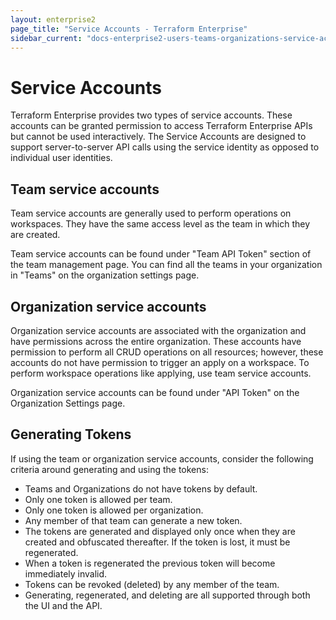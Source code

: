 ```yaml
---
layout: enterprise2
page_title: "Service Accounts - Terraform Enterprise"
sidebar_current: "docs-enterprise2-users-teams-organizations-service-accounts"
---
```


# Service Accounts

Terraform Enterprise provides two types of service accounts. These accounts can be granted permission to access Terraform Enterprise APIs but cannot be used interactively. The Service Accounts are designed to support server-to-server API calls using the service identity as opposed to individual user identities.

## Team service accounts

Team service accounts are generally used to perform operations on workspaces. They have the same access level as the team in which they are created.

Team service accounts can be found under "Team API Token" section of the team management page. You can find all the teams in your organization in "Teams" on the organization settings page.


## Organization service accounts

Organization service accounts are associated with the organization and have permissions across the entire organization. These accounts have permission to perform all CRUD operations on all resources; however, these accounts do not have permission to trigger an apply on a workspace. To perform workspace operations like applying, use team service accounts.

Organization service accounts can be found under "API Token" on the Organization Settings page.

## Generating Tokens

If using the team or organization service accounts, consider the following criteria around generating and using the tokens:

- Teams and Organizations do not have tokens by default.
- Only one token is allowed per team.
- Only one token is allowed per organization.
- Any member of that team can generate a new token.
- The tokens are generated and displayed only once when they are created and obfuscated thereafter. If the token is lost, it must be regenerated.
- When a token is regenerated the previous token will become immediately invalid.
- Tokens can be revoked (deleted) by any member of the team.
- Generating, regenerated, and deleting are all supported through both the UI and the API.
